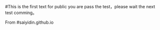 #This is the first text for public you are pass the test，please wait the next test comming。

From #saiyidin.github.io
